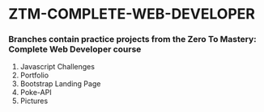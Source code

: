# ZTM-COMPLETE-WEB-DEVELOPER

### Branches contain practice projects from the Zero To Mastery: Complete Web Developer course

1. Javascript Challenges
2. Portfolio
3. Bootstrap Landing Page
4. Poke-API
5. Pictures

